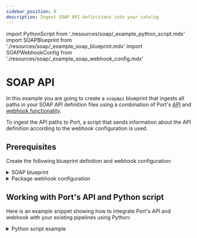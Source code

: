 ```yaml
---
sidebar_position: 8
description: Ingest SOAP API definitions into your catalog
---
```


import PythonScript from './resources/soap/\_example_python_script.mdx'
import SOAPBlueprint from './resources/soap/\_example_soap_blueprint.mdx'
import SOAPWebhookConfig from './resources/soap/\_example_soap_webhook_config.mdx'

# SOAP API

In this example you are going to create a `soapApi` blueprint that ingests all paths in your SOAP API definition files using a combination of Port's [API](/build-your-software-catalog/custom-integration/api) and [webhook functionality](/build-your-software-catalog/custom-integration/webhook).

To ingest the API paths to Port, a script that sends information about the API definition according to the webhook configuration is used.

## Prerequisites

Create the following blueprint definition and webhook configuration:

<details>
<summary>SOAP blueprint</summary>
<SOAPBlueprint/>
</details>

<details>
<summary>Package webhook configuration</summary>

<SOAPWebhookConfig/>

</details>

## Working with Port's API and Python script

Here is an example snippet showing how to integrate Port's API and webhook with your existing pipelines using Python:

<details>
<summary>Python script example</summary>

<PythonScript/>

</details>
